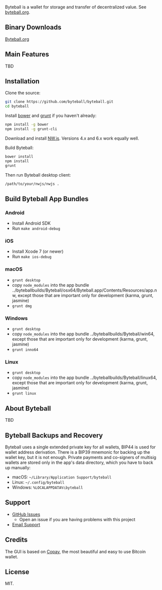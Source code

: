 Byteball is a wallet for storage and transfer of decentralized value.  See [byteball.org](https://byteball.org/).

## Binary Downloads

[Byteball.org](https://byteball.org/)

## Main Features

TBD

## Installation

Clone the source:

```sh
git clone https://github.com/byteball/byteball.git
cd byteball
```

Install [bower](http://bower.io/) and [grunt](http://gruntjs.com/getting-started) if you haven't already:

```sh
npm install -g bower
npm install -g grunt-cli
```

Download and install [NW.js](http://nwjs.io/downloads/).  Versions 4.x and 6.x work equally well.

Build Byteball:

```sh
bower install
npm install
grunt
```

Then run Byteball desktop client:

```sh
/path/to/your/nwjs/nwjs .
```

## Build Byteball App Bundles

### Android

- Install Android SDK
- Run `make android-debug`

### iOS

- Install Xcode 7 (or newer)
- Run `make ios-debug`

### macOS

- `grunt desktop`
- copy `node_modules` into the app bundle ../byteballbuilds/Byteball/osx64/Byteball.app/Contents/Resources/app.nw, except those that are important only for development (karma, grunt, jasmine)
- `grunt dmg`

### Windows

- `grunt desktop`
- copy `node_modules` into the app bundle ../byteballbuilds/Byteball/win64, except those that are important only for development (karma, grunt, jasmine)
- `grunt inno64`

### Linux

- `grunt desktop`
- copy `node_modules` into the app bundle ../byteballbuilds/Byteball/linux64, except those that are important only for development (karma, grunt, jasmine)
- `grunt linux`


## About Byteball

TBD

## Byteball Backups and Recovery

Byteball uses a single extended private key for all wallets, BIP44 is used for wallet address derivation.  There is a BIP39 mnemonic for backing up the wallet key, but it is not enough.  Private payments and co-signers of multisig wallets are stored only in the app's data directory, which you have to back up manually:

* macOS: `~/Library/Application Support/byteball`
* Linux: `~/.config/byteball`
* Windows: `%LOCALAPPDATA%\byteball`





## Support

* [GitHub Issues](https://github.com/byteball/byteball/issues)
  * Open an issue if you are having problems with this project
* [Email Support](mailto:byteball@byteball.org)

## Credits

The GUI is based on [Copay](https://github.com/bitpay/copay), the most beautiful and easy to use Bitcoin wallet.

## License

MIT.
